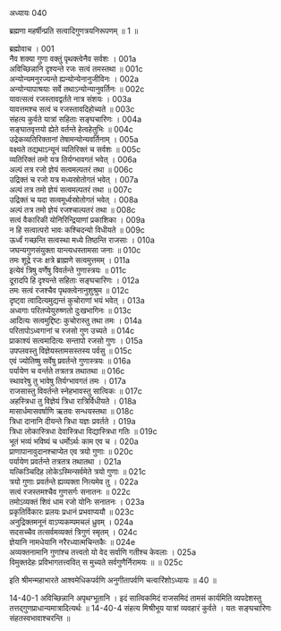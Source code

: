 अध्यायः 040

ब्रह्मणा महर्षीन्प्रति सत्वादिगुणत्रयनिरूपणम् ॥ 1 ॥

ब्रह्मोवाच ।	001  
नैव शक्या गुणा वक्तुं पृथक्त्वेनैव सर्वशः ।	001a  
अविच्छिन्नानि दृश्यन्ते रजः सत्वं तमस्तथा ॥	001c  
अन्योन्यमनुरज्यन्ते ह्यन्योन्येनानुजीविनः ।	002a  
अन्योन्यापाश्रयाः सर्वे तथाऽन्योन्यानुवर्तिनः ॥	002c  
यावत्सत्वं रजस्तावद्वर्तते नात्र संशयः ।	003a  
यावत्तमश्च सत्वं च रजस्तावदिहोच्यते ॥	003c  
संहत्य कुर्वते यात्रां सहिताः सङ्घचारिणः ।	004a  
सङ्घातवृत्तयो ह्येते वर्तन्ते हेत्वहेतुभिः ॥	004c  
उद्रेकव्यतिरिक्तानां तेषामन्योन्यवर्तिनाम् ।	005a  
वक्ष्यते तद्यथाऽन्यूनं व्यतिरिक्तं च सर्वशः ॥	005c  
व्यतिरिक्तं तमो यत्र तिर्यग्भावगतं भवेत् ।	006a  
अल्पं तत्र रजो ज्ञेयं सत्वमल्पतरं तथा ॥	006c  
उद्रिक्तं च रजो यत्र मध्यस्रोतोगतं भवेत् ।	007a  
अल्पं तत्र तमो ज्ञेयं सत्वमल्पतरं तथा ॥	007c  
उद्रिक्तं च यदा सत्वमूर्ध्वस्रोतोगतं भवेत् ।	008a  
अल्पं तत्र तमो ज्ञेयं रजश्चाल्पतरं तथा ॥	008c  
सत्वं वैकारिकी योनिरिन्द्रियाणां प्रकाशिका ।	009a  
न हि सत्वात्परो भावः कश्चिदन्यो विधीयते ॥	009c  
ऊर्ध्वं गच्छन्ति सत्वस्था मध्ये तिष्ठन्ति राजसाः ।	010a  
जघन्यगुणसंयुक्ता यान्त्यधस्तामसा जनाः ॥	010c  
तमः शूद्रे रजः क्षत्रे ब्राह्मणे सत्वमुत्तमम् ।	011a  
इत्येवं त्रिषु वर्णेषु विवर्तन्ते गुणास्त्रयः ॥	011c  
दूरादपि हि दृश्यन्ते सहिताः सङ्घचारिणः ।	012a  
तमः सत्वं रजश्चैव पृथक्त्वेनानुशुश्रुम ॥	012c  
दृष्ट्वा त्वादित्यमुद्यन्तं कुचोराणां भयं भवेत् ।	013a  
अध्वगाः परितप्येयुरुष्णतो दुःखभागिनः ॥	013c  
आदित्यः सत्वमुद्दिष्टः कुचोरास्तु तथा तमः ।	014a  
परितापोऽध्वगानां च रजसो गुण उच्यते ॥	014c  
प्राकाश्यं सत्वमादित्यः सन्तापो रजसो गुणः ।	015a  
उपप्लवस्तु विज्ञेयस्तामसस्तस्य पर्वसु ॥	015c  
एवं ज्योतिष्षु सर्वेषु प्रवर्तन्ते गुणास्त्रयः ॥	016a  
पर्यायेण च वर्न्तते तत्रतत्र तथातथा ॥	016c  
स्थावरेषु तु भावेषु तिर्यग्भावगतं तमः ।	017a  
राजसास्तु विवर्तन्ते स्नेहभावस्तु सात्विकः ॥	017c  
अहस्त्रिधा तु विज्ञेयं त्रिधा रात्रिर्विधीयते ।	018a  
मासार्धमासवर्षाणि ऋतवः सन्धयस्तथा ॥	018c  
त्रिधा दानानि दीयन्ते त्रिधा यज्ञः प्रवर्तते ।	019a  
त्रिधा लोकास्त्रिधा देवास्त्रिधा विद्यास्त्रिधा गतिः ॥	019c  
भूतं भव्यं भविष्यं च धर्मोऽर्थः काम एव च ।	020a  
प्राणापानावुदानश्चाप्येत एव त्रयो गुणाः ॥	020c  
पर्यायेण प्रवर्तन्ते तत्रतत्र तथातथा ।	021a  
यत्किञ्चिदिह लोकेऽस्मिन्सर्वमेते त्रयो गुणाः ॥	021c  
त्रयो गुणाः प्रवर्तन्ते ह्यव्यक्ता नित्यमेव तु ।	022a  
सत्वं रजस्तमश्चैव गुणसर्गः सनातनः ॥	022c  
तमोऽव्यक्तं शिवं धाम रजो योनिः सनातनः ।	023a  
प्रकृतिर्विकारः प्रलयः प्रधानं प्रभवाप्ययौ ॥	023c  
अनुद्रिक्तमनूनं वाऽप्यकम्पमचलं ध्रुवम् ।	024a  
सदसच्चैव तत्सर्वमव्यक्तं त्रिगुणं स्मृतम् ।	024c  
ज्ञेयानि नामधेयानि नरैरध्यात्मचिन्तकैः ॥	024e  
अव्यक्तनामानि गुणांश्च तत्त्वतो यो वेद सर्वाणि गतीश्च केवलाः ।	025a  
विमुक्तदेहः प्रविभागतत्त्ववित् स मुच्यते सर्वगुणैर्निरामयः ॥ ॥	025c  

इति श्रीमन्महाभारते आश्वमेधिकपर्वणि अनुगीतापर्वणि चत्वारिंशोऽध्यायः ॥ 40 ॥

14-40-1 अविच्छिन्नानि अपृथग्भूतानि । इदं सात्विकमिदं राजसमिदं तामसं कार्यमिति व्यपदेशस्तु तत्तद्गुणप्राधान्यमात्रादित्यर्थः ॥ 14-40-4 संहत्य मिश्रीभूय यात्रां व्यवहारं कुर्वते । यतः सङ्घचारिणः संहतस्वभावाश्चरन्ति ॥
